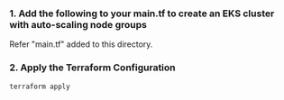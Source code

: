 ### 1. **Add the following to your main.tf to create an EKS cluster with auto-scaling node groups**

Refer "main.tf" added to this directory.

### 2. **Apply the Terraform Configuration**

```bash
terraform apply
```

